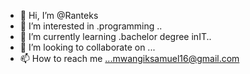 - 👋 Hi, I’m @Ranteks
- 👀 I’m interested in .programming ..
- 🌱 I’m currently learning .bachelor degree inIT..
- 💞️ I’m looking to collaborate on ...
- 📫 How to reach me ...mwangiksamuel16@gmail.com 

<!---
Ranteks/Ranteks is a ✨ special ✨ repository because its `README.md` (this file) appears on your GitHub profile.
You can click the Preview link to take a look at your changes.
--->
